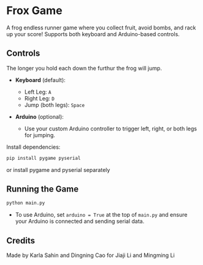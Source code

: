 # Frox Game

A frog endless runner game where you collect fruit, avoid bombs, and rack up your score! Supports both keyboard and Arduino-based controls.

## Controls
The longer you hold each down the furthur the frog will jump.

- **Keyboard** (default):

  - Left Leg: `A`
  - Right Leg: `D`
  - Jump (both legs): `Space`

- **Arduino** (optional):
  - Use your custom Arduino controller to trigger left, right, or both legs for jumping.

Install dependencies:

```bash
pip install pygame pyserial
```

or install pygame and pyserial separately

## Running the Game

```bash
python main.py
```

- To use Arduino, set `arduino = True` at the top of `main.py` and ensure your Arduino is connected and sending serial data.

## Credits

Made by Karla Sahin and Dingning Cao for Jiaji Li and Mingming Li
